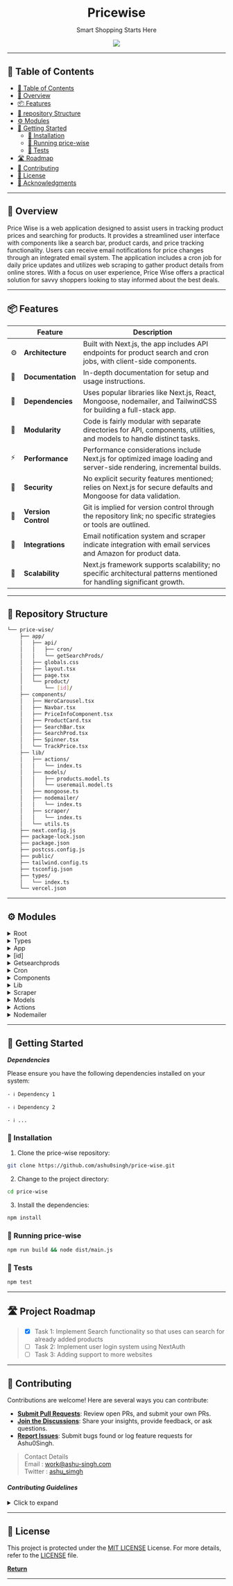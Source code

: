 <!---->
<div align="center">
    <h1 style="margin-bottom: 0px">Pricewise</h1>
    <p>Smart Shopping Starts Here </p>
</div>
<p align="center">
  <a href="https://skillicons.dev">
    <img  src="https://skillicons.dev/icons?i=babel,git,github,js,ts,md,mongodb,nextjs,nodejs,tailwind&theme=dark&perline=10"/>
  </a>
</p>

---

<h2>📖 Table of Contents</h2>

-   [📖 Table of Contents](#-table-of-contents)
-   [📍 Overview](#-overview)
-   [📦 Features](#-features)
-   [📂 repository Structure](#-repository-structure)
-   [⚙️ Modules](#modules)
-   [🚀 Getting Started](#-getting-started)
    -   [🔧 Installation](#-installation)
    -   [🤖 Running price-wise](#-running-price-wise)
    -   [🧪 Tests](#-tests)
-   [🛣 Roadmap](#-roadmap)
-   [🤝 Contributing](#-contributing)
-   [📄 License](#-license)
-   [👏 Acknowledgments](#-acknowledgments)

---

## 📍 Overview

Price Wise is a web application designed to assist users in tracking product prices and searching for products. It provides a streamlined user interface with components like a search bar, product cards, and price tracking functionality. Users can receive email notifications for price changes through an integrated email system. The application includes a cron job for daily price updates and utilizes web scraping to gather product details from online stores. With a focus on user experience, Price Wise offers a practical solution for savvy shoppers looking to stay informed about the best deals.

---

## 📦 Features

|     | Feature             | Description                                                                                                           |
| --- | ------------------- | --------------------------------------------------------------------------------------------------------------------- |
| ⚙️  | **Architecture**    | Built with Next.js, the app includes API endpoints for product search and cron jobs, with client-side components.     |
| 📄  | **Documentation**   | In-depth documentation for setup and usage instructions.                                                              |
| 🔗  | **Dependencies**    | Uses popular libraries like Next.js, React, Mongoose, nodemailer, and TailwindCSS for building a full-stack app.      |
| 🧩  | **Modularity**      | Code is fairly modular with separate directories for API, components, utilities, and models to handle distinct tasks. |
| ⚡️ | **Performance**     | Performance considerations include Next.js for optimized image loading and server-side rendering, incremental builds. |
| 🔐  | **Security**        | No explicit security features mentioned; relies on Next.js for secure defaults and Mongoose for data validation.      |
| 🔀  | **Version Control** | Git is implied for version control through the repository link; no specific strategies or tools are outlined.         |
| 🔌  | **Integrations**    | Email notification system and scraper indicate integration with email services and Amazon for product data.           |
| 📶  | **Scalability**     | Next.js framework supports scalability; no specific architectural patterns mentioned for handling significant growth. |

---

## 📂 Repository Structure

```sh
└── price-wise/
    ├── app/
    │   ├── api/
    │   │   ├── cron/
    │   │   └── getSearchProds/
    │   ├── globals.css
    │   ├── layout.tsx
    │   ├── page.tsx
    │   └── product/
    │       └── [id]/
    ├── components/
    │   ├── HeroCarousel.tsx
    │   ├── Navbar.tsx
    │   ├── PriceInfoComponent.tsx
    │   ├── ProductCard.tsx
    │   ├── SearchBar.tsx
    │   ├── SearchProd.tsx
    │   ├── Spinner.tsx
    │   └── TrackPrice.tsx
    ├── lib/
    │   ├── actions/
    │   │   └── index.ts
    │   ├── models/
    │   │   ├── products.model.ts
    │   │   └── useremail.model.ts
    │   ├── mongoose.ts
    │   ├── nodemailer/
    │   │   └── index.ts
    │   ├── scraper/
    │   │   └── index.ts
    │   └── utils.ts
    ├── next.config.js
    ├── package-lock.json
    ├── package.json
    ├── postcss.config.js
    ├── public/
    ├── tailwind.config.ts
    ├── tsconfig.json
    ├── types/
    │   └── index.ts
    └── vercel.json

```

---

## ⚙️ Modules

<details closed><summary>Root</summary>

| File                                                                                        | Summary                                                                                                                                                                                                                                                                                                                                                                                                                                                                                                                                                                                                                                                                                                           |
| ------------------------------------------------------------------------------------------- | ----------------------------------------------------------------------------------------------------------------------------------------------------------------------------------------------------------------------------------------------------------------------------------------------------------------------------------------------------------------------------------------------------------------------------------------------------------------------------------------------------------------------------------------------------------------------------------------------------------------------------------------------------------------------------------------------------------------- |
| [vercel.json](https://github.com/ashu0singh/price-wise/blob/main/vercel.json)               | The "price-wise" application includes an API for product search and scheduled tasks, components for UI elements, models, email capabilities, and scrapping scripts. It is built with Next.js, styled with CSS/Tailwind, and uses TypeScript and Mongoose with MongoDB. A scheduled task in `vercel.json` triggers at 3 PM UTC daily.                                                                                                                                                                                                                                                                                                                                                                              |
| [next.config.js](https://github.com/ashu0singh/price-wise/blob/main/next.config.js)         | The "price-wise" application leverages Next.js, featuring a RESTful API for CRON tasks and product searches, stylized with global CSS, and structured with layout and page components. It includes product functionality with dynamic routing and encapsulates reusable components for UI features like carousels, navigation, and loading states. The lib directory contains business logic, including actions, data models (for products and user emails), database connections (Mongoose), email services (Nodemailer), web scraping tools, and utility functions. The `next.config.js` file configures experimental server actions and external Mongoose components along with setting trusted image domains. |
| [tailwind.config.ts](https://github.com/ashu0singh/price-wise/blob/main/tailwind.config.ts) | The provided code defines a Tailwind CSS configuration for a web application named "price-wise." This configuration specifies which files Tailwind should scan for class names (in'content'), customizes the theme with additional colors, shadows, max-width values, font families, and border radii. These custom styles are intended for use across various components and pages within the app, as evident from the file paths included in the'content' array. This Tailwind setup helps ensure a consistent design aesthetic throughout the app.                                                                                                                                                             |
| [package-lock.json](https://github.com/ashu0singh/price-wise/blob/main/package-lock.json)   | The "price-wise" application features a web interface for price tracking, with a directory indicating API endpoints for scheduled tasks and product search, front-end components for user interface elements, and libraries for actions, models, email notifications, scraping functionality, and utilities. The accompanying `package-lock.json` specifies dependencies and versions, ensuring a consistent environment across installations for this Node.js application, which is likely built using Next.js, TailwindCSS, and Mongoose for data modeling with MongoDB.                                                                                                                                        |
| [package.json](https://github.com/ashu0singh/price-wise/blob/main/package.json)             | The code represents the `package.json` configuration for "pricewise," a Node.js application built with the Next.js framework. It defines project metadata, script shortcuts for development, and production workflows. The project depends on libraries for UI components, HTTP requests, web scraping, data modeling with MongoDB, email functionality, and others. Development dependencies include types and tools for TypeScript and styling with TailwindCSS. The directory structure indicates a web application with API endpoints, React components, and a library of utilities and models.                                                                                                               |
| [tsconfig.json](https://github.com/ashu0singh/price-wise/blob/main/tsconfig.json)           | The code is from a `tsconfig.json` file, configuring TypeScript for a Next.js e-commerce app called "price-wise". It specifies ES5 as the compilation target with ESNext features, allows JS, enables strict typing, and omits output files. It ensures compatibility with the Next.js framework and module resolution suitable for bundlers. The configuration includes JSON file imports, JSX preservation, and incremental compilation to speed up subsequent builds. Custom path aliases and type definitions are also handled, excluding `node_modules` from the compilation.                                                                                                                                |
| [postcss.config.js](https://github.com/ashu0singh/price-wise/blob/main/postcss.config.js)   | The `postcss.config.js` file configures PostCSS to use Tailwind CSS and Autoprefixer as plugins, enabling utility-first styling and automatic vendor prefixing for CSS compatibility across different browsers within the'price-wise' project that appears to be a web application for price tracking and product search, structured with API endpoints, reusable UI components, and backend integrations.                                                                                                                                                                                                                                                                                                        |

</details>

<details closed><summary>Types</summary>

| File                                                                          | Summary                                                                                                                                                                                                                                                                                                                                                                                                                                                                                                                                                                                 |
| ----------------------------------------------------------------------------- | --------------------------------------------------------------------------------------------------------------------------------------------------------------------------------------------------------------------------------------------------------------------------------------------------------------------------------------------------------------------------------------------------------------------------------------------------------------------------------------------------------------------------------------------------------------------------------------- |
| [index.ts](https://github.com/ashu0singh/price-wise/blob/main/types/index.ts) | The given code is from a price-tracking web application named "price-wise." It defines TypeScript types for the app's data structure, including `PriceHistoryItem`, `User`, `Product`, `NotificationType`, and email-related types. The `Product` type encapsulates details like pricing, stock status, and user tracking. The directory structure reveals a Next.js project with a typical organization including API endpoints, components, a library for backend functionality, and configuration files. Components suggest UI features like search, price tracking, and a carousel. |

</details>

<details closed><summary>App</summary>

| File                                                                              | Summary                                                                                                                                                                                                                                                                                                                                                                                                                                                                                                                                                                                                                                                                                                                                                                                                                                                                                         |
| --------------------------------------------------------------------------------- | ----------------------------------------------------------------------------------------------------------------------------------------------------------------------------------------------------------------------------------------------------------------------------------------------------------------------------------------------------------------------------------------------------------------------------------------------------------------------------------------------------------------------------------------------------------------------------------------------------------------------------------------------------------------------------------------------------------------------------------------------------------------------------------------------------------------------------------------------------------------------------------------------- |
| [layout.tsx](https://github.com/ashu0singh/price-wise/blob/main/app/layout.tsx)   | The `layout.tsx` file defines the root layout for the Price Wise web application. It utilizes custom fonts from Google, global CSS, and React components. The root layout includes metadata for SEO, a non-scrollable page setup in English, and incorporates analytics tracking, a notification toaster, a navigation bar, and a dynamic child content area. The layout is designed for uniformity and performance across the application's pages.                                                                                                                                                                                                                                                                                                                                                                                                                                             |
| [page.tsx](https://github.com/ashu0singh/price-wise/blob/main/app/page.tsx)       | The `price-wise` application consists of an e-commerce web platform with a service-oriented architecture. The `app` directory contains the front-end where `api` represents backend API endpoints like `cron` tasks and `getSearchProds`. The `product` folder suggests dynamic product pages. React components like carousels, navbar, and product cards are in `components`. Backend logic, including database models (`products`, `useremail`), mail services, and web scraping, is in `lib`. Configuration files for Next.js, Tailwind CSS, and TypeScript define framework and styling options.The `page.tsx` file defines a homepage component that displays a hero carousel and a search bar for users to find products, along with a section for trending products fetched via an asynchronous call to `getAllProducts()`, showcasing these products using the `ProductCard` component. |
| [globals.css](https://github.com/ashu0singh/price-wise/blob/main/app/globals.css) | The code establishes a global stylesheet for a web application named "price-wise", using Tailwind CSS for styling. It defines base styles for all elements, ensuring zero margins and padding by default, with a smooth scrolling behavior. It also creates responsive and base utility classes for scrollbars, buttons, text styles, product details, modals, navigation, price information, product cards, and search bar components. The styling focuses on uniformity, responsiveness, and visual aesthetics, applying various spacing, font, color, and layout details to the UI elements.                                                                                                                                                                                                                                                                                                 |

</details>

<details closed><summary>[id]</summary>

| File                                                                                     | Summary                                                                                                                                                                                                                                                                                                                                                                                                                                                                                                                                                                                                                 |
| ---------------------------------------------------------------------------------------- | ----------------------------------------------------------------------------------------------------------------------------------------------------------------------------------------------------------------------------------------------------------------------------------------------------------------------------------------------------------------------------------------------------------------------------------------------------------------------------------------------------------------------------------------------------------------------------------------------------------------------- |
| [page.tsx](https://github.com/ashu0singh/price-wise/blob/main/app/product/[id]/page.tsx) | The code defines a Next.js dynamic page component for individual products, aimed at e-commerce. It dynamically generates static paths for product pages using product IDs and pre-renders them with product details, including images, prices, ratings, and descriptions. It features components like ProductCard for related products and TrackPrice to monitor price changes, utilizing utility functions and types for data handling. The page offers product navigation, rating display, price comparison, and purchase options, enhancing user experience through a detailed and interactive product presentation. |

</details>

<details closed><summary>Getsearchprods</summary>

| File                                                                                           | Summary                                                                                                                                                                                                                                                                                                                                                                                                                                                                                                                                                |
| ---------------------------------------------------------------------------------------------- | ------------------------------------------------------------------------------------------------------------------------------------------------------------------------------------------------------------------------------------------------------------------------------------------------------------------------------------------------------------------------------------------------------------------------------------------------------------------------------------------------------------------------------------------------------ |
| [route.ts](https://github.com/ashu0singh/price-wise/blob/main/app/api/getSearchProds/route.ts) | The `route.ts` script provides a server-side API endpoint for searching products. It connects to a database, performs a case-insensitive search using the provided searchString, and retrieves a list of product fields (ID, category, title, currency, current price, and image). Search results are returned as JSON, or an error is logged on failure. This is part of a larger application with components for displaying products and user interfaces, utilities for tasks like email and scraping, and configurations for the Next.js framework. |

</details>

<details closed><summary>Cron</summary>

| File                                                                                 | Summary                                                                                                                                                                                                                                                                                                                                                                                                                                                                                                                                                                                |
| ------------------------------------------------------------------------------------ | -------------------------------------------------------------------------------------------------------------------------------------------------------------------------------------------------------------------------------------------------------------------------------------------------------------------------------------------------------------------------------------------------------------------------------------------------------------------------------------------------------------------------------------------------------------------------------------- |
| [route.ts](https://github.com/ashu0singh/price-wise/blob/main/app/api/cron/route.ts) | The `route.ts` file manages a cron job that connects to a database, updates each product's price data by scraping Amazon, and recalculates their price statistics. If necessary, it triggers email notifications to users about price changes. After processing all products, it responds with a list of successfully updated product IDs, handling any errors that occur during the process.(Note: The provided directory tree contextualizes the script's location within the larger project structure, showing where related components, utilities, and configurations are stored.) |

</details>

<details closed><summary>Components</summary>

| File                                                                                                           | Summary                                                                                                                                                                                                                                                                                                                                                                                                                                                                                                                                                                                                          |
| -------------------------------------------------------------------------------------------------------------- | ---------------------------------------------------------------------------------------------------------------------------------------------------------------------------------------------------------------------------------------------------------------------------------------------------------------------------------------------------------------------------------------------------------------------------------------------------------------------------------------------------------------------------------------------------------------------------------------------------------------- |
| [Navbar.tsx](https://github.com/ashu0singh/price-wise/blob/main/components/Navbar.tsx)                         | The `Navbar.tsx` component in the `components` directory creates a navigation bar for a website called PriceWise. This navigation bar includes a logo linked to the homepage, a search component (`SearchProd`), and icons for the wishlist and user profile. It utilizes `next/image` for optimized image loading and `next/link` for client-side navigation. The `NavIcons` array defines the image sources and alt text for the icons, which are rendered using a map function.                                                                                                                               |
| [PriceInfoComponent.tsx](https://github.com/ashu0singh/price-wise/blob/main/components/PriceInfoComponent.tsx) | The `PriceInfoComponent.tsx` is a React component that displays a title, an image, and a value with a customizable left border color. It expects props for the `title`, `iconSrc`, `value`, and `borderColor`. The component uses TailwindCSS for styling and the `next/image` component for optimized image rendering.                                                                                                                                                                                                                                                                                          |
| [SearchBar.tsx](https://github.com/ashu0singh/price-wise/blob/main/components/SearchBar.tsx)                   | This React component, `SearchBar`, provides an input field for users to submit Amazon product URLs for validation and processing. Upon submitting a valid URL, it triggers data scraping and storage for that product using the `scrapeAndStoreProduct` function. If successful, the user is redirected to a product-specific page. The component also displays a loading spinner during processing and shows error messages for invalid URLs. The URL validation logic specifically checks for Amazon domains.                                                                                                  |
| [ProductCard.tsx](https://github.com/ashu0singh/price-wise/blob/main/components/ProductCard.tsx)               | The `ProductCard.tsx` component, part of a larger e-commerce platform, serves for rendering a clickable card containing a product image, title, category, and current price. It takes a `Product` object as a prop, leveraging Next.js's `Link` and `Image` for navigation and optimized image display. The card directs users to the product's detailed page using its unique ID in the URL when clicked.                                                                                                                                                                                                       |
| [SearchProd.tsx](https://github.com/ashu0singh/price-wise/blob/main/components/SearchProd.tsx)                 | The `SearchProd` component provides a modal search interface allowing users to search for products asynchronously. Users trigger the modal with a button, input search terms, and submit the form. The search hits an API endpoint and retrieves relevant products; during the fetch, a spinner displays. Results render as clickable items inside the modal, which navigate to the product's page when selected. If no results are found, an appropriate message is displayed. The modal, input, and results are styled with JSX and Tailwind CSS classes.                                                      |
| [TrackPrice.tsx](https://github.com/ashu0singh/price-wise/blob/main/components/TrackPrice.tsx)                 | The TrackPrice component allows users to track the price of a product by entering their email. It features a modal form that opens upon a button click. When submitted, it triggers an asynchronous request to add the user's email to the product's tracking list. Feedback is provided through a spinner during submission and a toast notification upon an error. The modal can be closed either after successful submission or by user action. This component uses Next.js Image for optimized images and Headless UI for accessible UI components.                                                          |
| [HeroCarousel.tsx](https://github.com/ashu0singh/price-wise/blob/main/components/HeroCarousel.tsx)             | The `HeroCarousel.tsx` component is a client-side interactive carousel for a React-based web application, showcasing a series of images that auto-rotate every 2 seconds in an infinite loop without displaying thumbnails or status. The carousel is styled with responsive design considerations. Custom images for the carousel slides and a decorative arrow image are loaded using the Next.js `Image` component for optimized loading. This component is part of the `price-wise` application's UI, indicating a feature possibly used on the landing page for displaying featured products or promotions. |
| [Spinner.tsx](https://github.com/ashu0singh/price-wise/blob/main/components/Spinner.tsx)                       | The `Spinner.tsx` component provides a user interface element indicating a loading state, represented by an animated spinning circle. It accepts a `text` prop, presumably for accessibility purposes, which is visually hidden using the'sr-only' class but available to screen readers. This component can be used to signal to users that an asynchronous operation is in progress.                                                                                                                                                                                                                           |

</details>

<details closed><summary>Lib</summary>

| File                                                                              | Summary                                                                                                                                                                                                                                                                                                                                                                                                                                                                                                                                                                                                                                                                                                                                                                                                                |
| --------------------------------------------------------------------------------- | ---------------------------------------------------------------------------------------------------------------------------------------------------------------------------------------------------------------------------------------------------------------------------------------------------------------------------------------------------------------------------------------------------------------------------------------------------------------------------------------------------------------------------------------------------------------------------------------------------------------------------------------------------------------------------------------------------------------------------------------------------------------------------------------------------------------------- |
| [mongoose.ts](https://github.com/ashu0singh/price-wise/blob/main/lib/mongoose.ts) | The code establishes a database connection using Mongoose, a MongoDB object modeling tool for Node.js. It exports a function `connectToDb` that connects to a MongoDB instance specified by the `MONGO_URI` environment variable. It sets query strictness and checks if an existing connection is already in place to avoid reinitializing. If the connection is not established earlier, it attempts to connect, sets the `isConnected` flag upon success, and logs the connection status. It also handles and logs connection errors.                                                                                                                                                                                                                                                                               |
| [utils.ts](https://github.com/ashu0singh/price-wise/blob/main/lib/utils.ts)       | The `lib/utils.ts` module provides utility functions to handle product info extraction, price analysis, and notification type determination for a price comparison application. It includes features to:-Extract raw and cleaned prices from HTML elements.-Retrieve currency symbols from text.-Gather product descriptions from multiple HTML elements.-Calculate the highest, lowest, and average prices from a product's price history.-Determine the type of email notification based on price drops, stock changes, or discount thresholds.-Format numbers for localization.-Extract single category names from HTML elements.-Create an array of image URLs from HTML image elements.-Extract numeric rating values from text.The notification types and a threshold percentage for discounts are also defined. |

</details>

<details closed><summary>Scraper</summary>

| File                                                                                | Summary                                                                                                                                                                                                                                                                                                                                                                                                                                                                                                                                                              |
| ----------------------------------------------------------------------------------- | -------------------------------------------------------------------------------------------------------------------------------------------------------------------------------------------------------------------------------------------------------------------------------------------------------------------------------------------------------------------------------------------------------------------------------------------------------------------------------------------------------------------------------------------------------------------- |
| [index.ts](https://github.com/ashu0singh/price-wise/blob/main/lib/scraper/index.ts) | The code implements a web scraping function'scrapAmazonProducts' to extract product details from Amazon URLs. It uses axios for HTTP requests and cheerio for parsing HTML. The function compiles product information including title, pricing, stock status, currency, discount, reviews, stars, category, description, and images. Proxy settings are configured for requests, and data is sanitized and structured into a JSON object. If scraping fails, an error is thrown describing the failure. Unused puppeteer code for dynamic scraping is commented out. |

</details>

<details closed><summary>Models</summary>

| File                                                                                                   | Summary                                                                                                                                                                                                                                                                                                                                                                                                                                                                                                                             |
| ------------------------------------------------------------------------------------------------------ | ----------------------------------------------------------------------------------------------------------------------------------------------------------------------------------------------------------------------------------------------------------------------------------------------------------------------------------------------------------------------------------------------------------------------------------------------------------------------------------------------------------------------------------- |
| [useremail.model.ts](https://github.com/ashu0singh/price-wise/blob/main/lib/models/useremail.model.ts) | The given code defines a Mongoose schema for user emails in a Node.js application, associating emails with IDs and adding timestamps for each record. The schema is then used to create a model named "User_Emails" which is exported for use elsewhere in the application. This model is part of a project structure that includes API endpoints, UI components, utilities, and configurations for a web application likely focused on product pricing information and tracking, as suggested by the directory names and contents. |
| [products.model.ts](https://github.com/ashu0singh/price-wise/blob/main/lib/models/products.model.ts)   | The code defines a MongoDB schema for a product in an e-commerce application, with attributes like URL, title, price details, description, and user tracking. It includes price history and metadata like stock status and reviews. It also sets up the model for database interactions using Mongoose.                                                                                                                                                                                                                             |

</details>

<details closed><summary>Actions</summary>

| File                                                                                | Summary                                                                                                                                                                                                                                                                                                                                                                                                                                                                                                                                                                                                                                                                                                                                                             |
| ----------------------------------------------------------------------------------- | ------------------------------------------------------------------------------------------------------------------------------------------------------------------------------------------------------------------------------------------------------------------------------------------------------------------------------------------------------------------------------------------------------------------------------------------------------------------------------------------------------------------------------------------------------------------------------------------------------------------------------------------------------------------------------------------------------------------------------------------------------------------- |
| [index.ts](https://github.com/ashu0singh/price-wise/blob/main/lib/actions/index.ts) | The code in `lib/actions/index.ts` provides CRUD operations for product data scraped from Amazon within a web application. Its key functions include scraping product data and updating or creating product records with price history and price statistics (scrapeAndStoreProduct); retrieving a single product, all products, or products by category (getProductsById, getAllProducts, getProductsByCategory); managing user email subscriptions for product price updates (addUserEmailToProduct); and fetching all product IDs (getAllProductsID). It uses a MongoDB database for storage, with product and user email models, and sends emails via nodemailer. Additionally, it refreshes server-side rendered pages with Next.js revalidation after updates. |

</details>

<details closed><summary>Nodemailer</summary>

| File                                                                                   | Summary                                                                                                                                                                                                                                                                                                                                                                                                                                                                                                                                                                                 |
| -------------------------------------------------------------------------------------- | --------------------------------------------------------------------------------------------------------------------------------------------------------------------------------------------------------------------------------------------------------------------------------------------------------------------------------------------------------------------------------------------------------------------------------------------------------------------------------------------------------------------------------------------------------------------------------------- |
| [index.ts](https://github.com/ashu0singh/price-wise/blob/main/lib/nodemailer/index.ts) | The provided code is part of a Node.js module for an email notification system within a price tracking application. It defines email templates for different notifications such as welcoming users, informing about stock changes, lowest price alerts, and discount thresholds. A central `generateEmailBody` function creates the email content based on product information and the notification type. The module leverages nodemailer to send these customized emails and handles errors during the sending process. It also includes a threshold value for discount notifications. |

</details>

---

## 🚀 Getting Started

**_Dependencies_**

Please ensure you have the following dependencies installed on your system:

`- ℹ️ Dependency 1`

`- ℹ️ Dependency 2`

`- ℹ️ ...`

### 🔧 Installation

1. Clone the price-wise repository:

```sh
git clone https://github.com/ashu0singh/price-wise.git
```

2. Change to the project directory:

```sh
cd price-wise
```

3. Install the dependencies:

```sh
npm install
```

### 🤖 Running price-wise

```sh
npm run build && node dist/main.js
```

### 🧪 Tests

```sh
npm test
```

---

## 🛣 Project Roadmap

> -   [x] Task 1: Implement Search functionality so that uses can search for already added products
> -   [ ] Task 2: Implement user login system using NextAuth
> -   [ ] Task 3: Adding support to more websites

---

## 🤝 Contributing

Contributions are welcome! Here are several ways you can contribute:

-   **[Submit Pull Requests](https://github.com/ashu0singh/price-wise/blob/main/CONTRIBUTING.md)**: Review open PRs, and submit your own PRs.
-   **[Join the Discussions](https://github.com/ashu0singh/price-wise/discussions)**: Share your insights, provide feedback, or ask questions.
-   **[Report Issues](https://github.com/ashu0singh/price-wise/issues)**: Submit bugs found or log feature requests for Ashu0Singh.

> Contact Details <br />
> Email : [work@ashu-singh.com](mailto:work@ashu-singh.com) <br />
> Twitter : [ashu_simgh](https://twitter.com/ashu_simgh)

#### _Contributing Guidelines_

<details closed>
<summary>Click to expand</summary>

1. **Fork the Repository**: Start by forking the project repository to your GitHub account.
2. **Clone Locally**: Clone the forked repository to your local machine using a Git client.
    ```sh
    git clone <your-forked-repo-url>
    ```
3. **Create a New Branch**: Always work on a new branch, giving it a descriptive name.
    ```sh
    git checkout -b new-feature-x
    ```
4. **Make Your Changes**: Develop and test your changes locally.
5. **Commit Your Changes**: Commit with a clear and concise message describing your updates.
    ```sh
    git commit -m 'Implemented new feature x.'
    ```
6. **Push to GitHub**: Push the changes to your forked repository.
    ```sh
    git push origin new-feature-x
    ```
7. **Submit a Pull Request**: Create a PR against the original project repository. Clearly describe the changes and their motivations.

Once your PR is reviewed and approved, it will be merged into the main branch.

</details>

---

## 📄 License

This project is protected under the [MIT LICENSE](https://choosealicense.com/licenses/mit/) License. For more details, refer to the [LICENSE](https://github.com/Ashu0Singh/Price-Wise/blob/master/LICENSE) file.


[**Return**](#Top)

---
